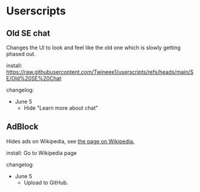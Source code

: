 # Userscripts

## Old SE chat
Changes the UI to look and feel like the old one which is slowly getting phased out.

install: https://raw.githubusercontent.com/Twineee1/userscripts/refs/heads/main/SE/Old%20SE%20Chat

changelog:

- June 5  
  - Hide "Learn more about chat"

## AdBlock
Hides ads on Wikipedia, see [the page on Wikipedia.](en.wikipedia.org/wiki/User:Twineeea/AdBlock)


install: Go to Wikipedia page


changelog:

- June 5
   - Upload to GitHub.
